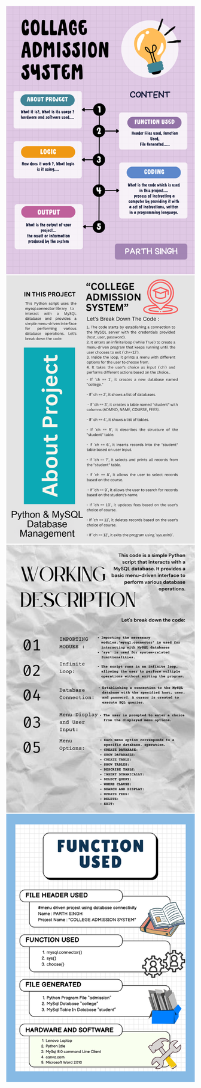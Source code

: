 ![image alt](https://github.com/parthysingh/Collage_Admission_System/blob/main/Photos/CONTENT.png?raw=true)
![image alt](https://github.com/parthysingh/Collage_Admission_System/blob/main/Photos/About%20Project.png?raw=true)
![image alt](https://github.com/parthysingh/Collage_Admission_System/blob/main/Photos/WORKING.png?raw=true)
![image alt](https://github.com/parthysingh/Collage_Admission_System/blob/main/Photos/FUNCTION%20USED.png?raw=true)
